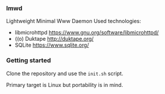 ### lmwd
Lightweight Minimal Www Daemon
Used technologies:
 * libmicrohttpd https://www.gnu.org/software/libmicrohttpd/
 * ((o) Duktape http://duktape.org/
 * SQLite https://www.sqlite.org/
 
### Getting started
Clone the repository and use the `init.sh` script.

Primary target is Linux but portability is in mind.
